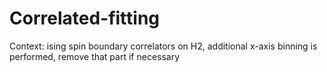 # Correlated-fitting
Context: ising spin boundary correlators on H2, additional x-axis binning is performed, remove that part if necessary
